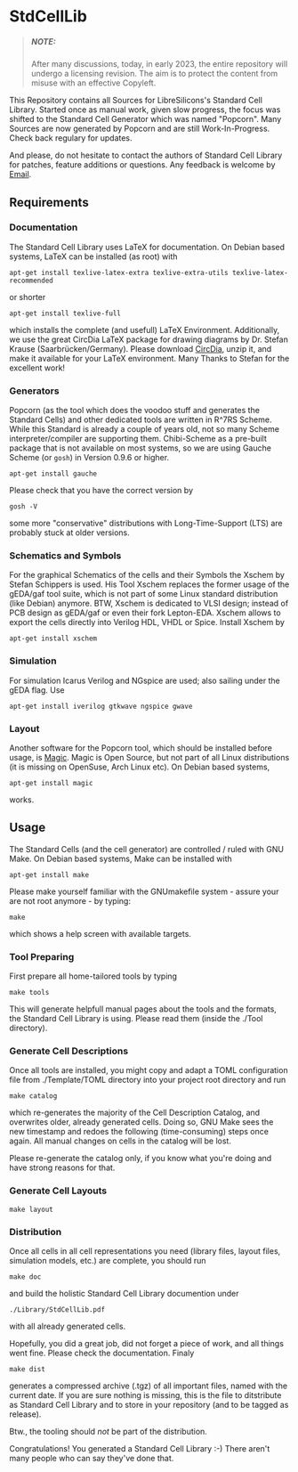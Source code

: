 # StdCellLib

> ##### NOTE:
> After many discussions, today, in early 2023, the entire repository will undergo a licensing revision.
> The aim is to protect the content from misuse with an effective Copyleft.

This Repository contains all Sources for LibreSilicons's Standard Cell Library.
Started once as manual work, given slow progress, the focus was shifted to the Standard Cell Generator which was named "Popcorn".
Many Sources are now generated by Popcorn and are still Work-In-Progress.
Check back regulary for updates.

And please, do not hesitate to contact the authors of Standard Cell Library for patches, feature additions or questions.
Any feedback is welcome by [Email](mailto://stdcelllib@nospam.chipforge.org "stdcelllib@nospam.chipforge.org").

## Requirements

### Documentation

The Standard Cell Library uses LaTeX for documentation. On Debian based systems, LaTeX can be installed (as root) with

```
apt-get install texlive-latex-extra texlive-extra-utils texlive-latex-recommended
```

or shorter

```
apt-get install texlive-full
```

which installs the complete (and usefull) LaTeX Environment.
Additionally, we use the great CircDia LaTeX package for drawing diagrams by Dr. Stefan Krause (Saarbr&uuml;cken/Germany). Please download [CircDia](http://www.taylorgruppe.de/circdia "http://www.taylorgruppe.de/circdia"), unzip it, and make it available for your LaTeX environment. Many Thanks to Stefan for the excellent work!

### Generators

Popcorn (as the tool which does the voodoo stuff and generates the Standard Cells) and other dedicated tools are written in R^7RS Scheme. While this Standard is already a couple of years old, not so many Scheme interpreter/compiler are supporting them. Chibi-Scheme as a pre-built package that is not available on most systems, so we are using Gauche Scheme (or `gosh`) in Version 0.9.6 or higher.

```
apt-get install gauche
```

Please check that you have the correct version by

```
gosh -V
```

some more "conservative" distributions with Long-Time-Support (LTS) are probably stuck at older versions.

### Schematics and Symbols

For the graphical Schematics of the cells and their Symbols the Xschem by Stefan Schippers is used. His Tool Xschem replaces the former usage of the gEDA/gaf tool suite, which is not part of some Linux standard distribution (like Debian) anymore. BTW, Xschem is dedicated to VLSI design; instead of PCB design as gEDA/gaf or even their fork Lepton-EDA. Xschem allows to export the cells directly into Verilog HDL, VHDL or Spice. Install Xschem by

```
apt-get install xschem
```

### Simulation

For simulation Icarus Verilog and NGspice are used; also sailing under the gEDA flag. Use

```
apt-get install iverilog gtkwave ngspice gwave
```

### Layout

Another software for the Popcorn tool, which should be installed before usage, is [Magic](http://opencircuitdesign.com/magic "http://opencircuitdesign.com/magic"). Magic is Open Source, but not part of all Linux distributions (it is missing on OpenSuse, Arch Linux etc). On Debian based systems,

```
apt-get install magic
```

works.

## Usage

The Standard Cells (and the cell generator) are controlled / ruled with GNU Make. On Debian based systems, Make can be installed with

```
apt-get install make
```

Please make yourself familiar with the GNUmakefile system - assure your are not root anymore - by typing:

```
make
```

which shows a help screen with available targets.

### Tool Preparing

First prepare all home-tailored tools by typing

```
make tools
```

This will generate helpfull manual pages about the tools and the formats, the Standard Cell Library is using. Please read them (inside the ./Tool directory).

### Generate Cell Descriptions

Once all tools are installed, you might copy and adapt a TOML configuration file from ./Template/TOML directory into your project root directory and run

```
make catalog
```

which re-generates the majority of the Cell Description Catalog, and overwrites older, already generated cells. Doing so, GNU Make sees the new timestamp and redoes the following (time-consuming) steps once again. All manual changes on cells in the catalog will be lost.

Please re-generate the catalog only, if you know what you're doing and have strong reasons for that.

### Generate Cell Layouts

```
make layout
```

### Distribution

Once all cells in all cell representations you need (library files, layout files, simulation models, etc.) are complete, you should run

```
make doc
```

and build the holistic Standard Cell Library documention under

```
./Library/StdCellLib.pdf
```

with all already generated cells.

Hopefully, you did a great job, did not forget a piece of work, and all things went fine. Please check the documentation. Finaly

```
make dist
```

generates a compressed archive (.tgz) of all important files, named with the current date. If you are sure nothing is missing, this is the file to ditstribute as Standard Cell Library and to store in your repository (and to be tagged as release).

Btw., the tooling should *not* be part of the distribution.

Congratulations! You generated a Standard Cell Library :-) There aren't many people who can say they've done that.
